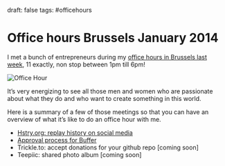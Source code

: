 draft: false
tags: #officehours

# Office hours Brussels January 2014

I met a bunch of entrepreneurs during my [office hours in Brussels last week](http://ohours.org/officehours/73763), 11 exactly, non stop between 1pm till 6pm!

![Office Hour](public/img/OfficeHour.png)

It’s very energizing to see all those men and women who are passionate about what they do and who want to create something in this world. 

Here is a summary of a few of those meetings so that you can have an overview of what it’s like to do an office hour with me. 

- [Hstry.org: replay history on social media](hstry-social-media-history)
- [Approval process for Buffer](buffer-approval-process)
- Trickle.to: accept donations for your github repo [coming soon]
- Teepiic: shared photo album [coming soon]


